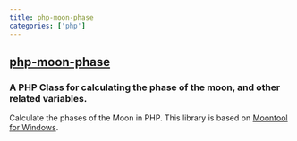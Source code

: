 ```yaml
---
title: php-moon-phase
categories: ['php']
---
```

## [php-moon-phase](https://github.com/BitAndBlack/php-moon-phase)

### A PHP Class for calculating the phase of the moon, and other related variables.


Calculate the phases of the Moon in PHP. This library is based on [Moontool for Windows](http://www.fourmilab.ch/moontoolw/).
